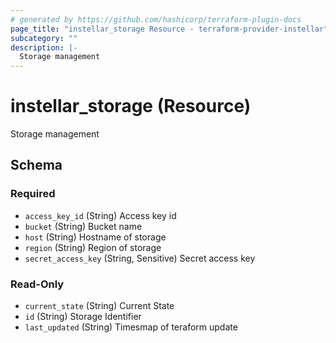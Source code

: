 ```yaml
---
# generated by https://github.com/hashicorp/terraform-plugin-docs
page_title: "instellar_storage Resource - terraform-provider-instellar"
subcategory: ""
description: |-
  Storage management
---
```


# instellar_storage (Resource)

Storage management



<!-- schema generated by tfplugindocs -->
## Schema

### Required

- `access_key_id` (String) Access key id
- `bucket` (String) Bucket name
- `host` (String) Hostname of storage
- `region` (String) Region of storage
- `secret_access_key` (String, Sensitive) Secret access key

### Read-Only

- `current_state` (String) Current State
- `id` (String) Storage Identifier
- `last_updated` (String) Timesmap of teraform update


